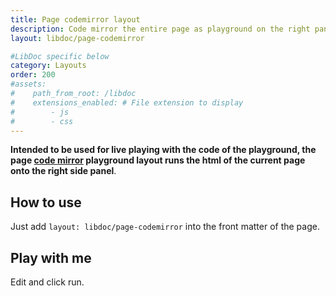 ```yaml
---
title: Page codemirror layout
description: Code mirror the entire page as playground on the right panel.
layout: libdoc/page-codemirror

#LibDoc specific below
category: Layouts
order: 200
#assets:
#    path_from_root: /libdoc
#    extensions_enabled: # File extension to display
#        - js
#        - css
---
```


**Intended to be used for live playing with the code of the playground, the page [code mirror](https://codemirror.net/) playground layout runs the html of the current page onto the right side panel**.

## How to use

Just add `layout: libdoc/page-codemirror` into the front matter of the page.

## Play with me

Edit and click run.